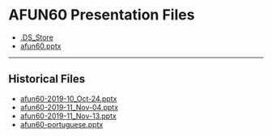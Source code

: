 <!--
This is a machine generated file, and should not be edited, as it will be overwritten with future updates.
-->

# AFUN60 Presentation Files

- [.DS_Store](https://globaleventcdn.blob.core.windows.net/assets/afun/afun60/.DS_Store)
- [afun60.pptx](https://globaleventcdn.blob.core.windows.net/assets/afun/afun60/afun60.pptx)
---
## Historical Files
- [afun60-2019-10_Oct-24.pptx](https://globaleventcdn.blob.core.windows.net/assets/afun/afun60/afun60-2019-10_Oct-24.pptx)
- [afun60-2019-11_Nov-04.pptx](https://globaleventcdn.blob.core.windows.net/assets/afun/afun60/afun60-2019-11_Nov-04.pptx)
- [afun60-2019-11_Nov-13.pptx](https://globaleventcdn.blob.core.windows.net/assets/afun/afun60/afun60-2019-11_Nov-13.pptx)
- [afun60-portuguese.pptx](https://globaleventcdn.blob.core.windows.net/assets/afun/afun60/afun60-portuguese.pptx)



